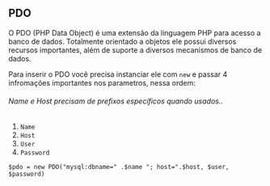 ## PDO

  <p>
    O PDO (PHP Data Object) é uma extensão da linguagem PHP para acesso a banco
    de dados. Totalmente orientado a objetos ele possui diversos recursos
    importantes, além de suporte a diversos mecanismos de banco de dados.
  </p>
  <div></div>
  <div>
    <p>
      Para inserir o PDO você precisa instanciar ele com <code>new</code> e
      passar 4 infromações importantes nos parametros, nessa ordem:
    </p>
    <h6>Name e Host precisam de prefixos específicos quando usados..</h6>
    <ol>
      <li><code>Name</code></li>
      <li><code>Host</code></li>
      <li><code>User</code></li>
      <li><code>Password</code></li>
    </ol>

    $pdo = new PDO("mysql:dbname=" .$name "; host=".$host, $user, $password)

  </div>
